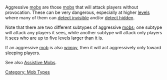 Aggressive [mobs](:Category:_Mobs.md "wikilink") are those
[mobs](:Category:_Mobs.md "wikilink") that will attack players without
provocation. These can be very dangerous, especially at higher
[levels](Level.md "wikilink") where many of them can [detect
invisible](Detect_Invis.md "wikilink") and/or [detect
hidden](Detect_Hidden.md "wikilink").

Note that there are two different subtypes of aggressive
[mobs](:Category:_Mobs.md "wikilink"); one subtype will attack any
players it sees, while another subtype will attack only players it sees
who are up to five levels larger than it is.

If an aggressive [mob](:Category:_Mobs.md "wikilink") is also
[wimpy](Wimpy_Mobs.md "wikilink"), then it will act aggressively only
toward sleeping players.

See also [Assistive Mobs](Assistive_Mobs.md "wikilink").

[Category: Mob Types](Category:_Mob_Types "wikilink")
